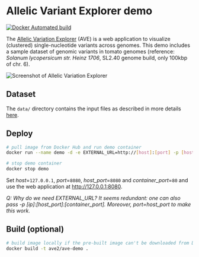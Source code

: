 # Allelic Variant Explorer demo

[![Docker Automated build](https://img.shields.io/docker/automated/ave2/ave-demo.svg)](https://hub.docker.com/r/ave2/ave-demo/)

The [Allelic Variation Explorer](https://github.com/nlesc-ave/ave-rest-service) (AVE) is a web application to visualize (clustered) single-nucleotide variants across genomes. This demo includes a sample dataset of genomic variants in tomato genomes (reference: _Solanum lycopersicum str. Heinz 1706_, SL2.40 genome build, only 100kbp of chr. 6).

![Screenshot of Allelic Variation Explorer](https://github.com/nlesc-ave/ave-rest-service/raw/master/docs/screenshot.png)

## Dataset

The `data/` directory contains the input files as described in more details [here](https://github.com/nlesc-ave/ave-demo/blob/master/data/README.md).

## Deploy

```bash
# pull image from Docker Hub and run demo container
docker run --name demo -d -e EXTERNAL_URL=http://[host]:[port] -p [host_port]:[container_port] ave2/ave-demo

# stop demo container
docker stop demo
```

Set _host_=`127.0.0.1`, _port_=`8080`, _host_port_=`8080` and _container_port_=`80` and use the web application at http://127.0.0.1:8080.

_Q: Why do we need EXTERNAL_URL? It seems redundant: one can also pass -p [ip]:[host_port]:[container_port]. Moreover, port=host_port to make this work._

## Build (optional)

```bash
# build image locally if the pre-built image can't be downloaded from Docker Hub
docker build -t ave2/ave-demo .
```
